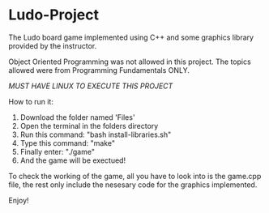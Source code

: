 # Ludo-Project
The Ludo board game implemented using C++ and some graphics library provided by the instructor.

Object Oriented Programming was not allowed in this project. The topics allowed were from Programming Fundamentals ONLY.

*MUST HAVE LINUX TO EXECUTE THIS PROJECT*

How to run it:
1. Download the folder named 'Files'
2. Open the terminal in the folders directory
3. Run this command: "bash install-libraries.sh"
4. Type this command: "make"
5. Finally enter: "./game"
6. And the game will be exectued!

To check the working of the game, all you have to look into is the game.cpp file, the rest only include the nesesary code for the graphics implemented. 

Enjoy!
